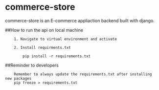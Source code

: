 # commerce-store
commerce-store is an E-commerce appliaction backend built with django.

  ##How to run the api on local machine

        1. Navigate to virtual environment and activate

        2. Install requirments.txt

            pip install -r requirements.txt

##Reminder to developers

        Remember to always update the requirements.txt after installing new packages 
        pip freeze > requirements.txt
